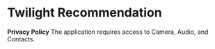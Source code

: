 # Twilight Recommendation

<b>Privacy Policy</b>
The application requires access to Camera, Audio, and Contacts.
